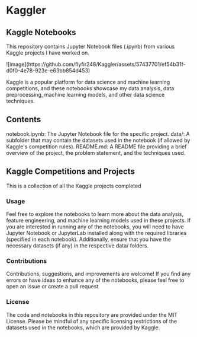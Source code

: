# Kaggler
## Kaggle Notebooks
This repository contains Jupyter Notebook files (.ipynb) from various Kaggle projects I have worked on. 

<a align='center'>
  ![image](https://github.com/flyfir248/Kaggler/assets/57437701/ef54b31f-d0f0-4e78-923e-e63bb854d453)
</a>


Kaggle is a popular platform for data science and machine learning competitions, and these notebooks showcase my data analysis, data preprocessing, machine learning models, and other data science techniques.

## Contents
notebook.ipynb: The Jupyter Notebook file for the specific project.
data/: A subfolder that may contain the datasets used in the notebook (if allowed by Kaggle's competition rules).
README.md: A README file providing a brief overview of the project, the problem statement, and the techniques used.

## Kaggle Competitions and Projects
This is a collection of all the Kaggle projects  completed

### Usage
Feel free to explore the notebooks to learn more about the data analysis, feature engineering, and machine learning models used in these projects. If you are interested in running any of the notebooks, you will need to have Jupyter Notebook or JupyterLab installed along with the required libraries (specified in each notebook). Additionally, ensure that you have the necessary datasets (if any) in the respective data/ folders.

### Contributions
Contributions, suggestions, and improvements are welcome! If you find any errors or have ideas to enhance any of the notebooks, please feel free to open an issue or create a pull request.

### License
The code and notebooks in this repository are provided under the MIT License. Please be mindful of any specific licensing restrictions of the datasets used in the notebooks, which are provided by Kaggle.
